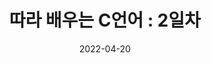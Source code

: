 ---
title: "따라 배우는 C언어 : 2일차"

categories:
  - C
tags:
  - C

author_profile: false

sidebar:
  nav: "docs"

date: 2022-04-20
last_modified_at: 2022-04-20
---